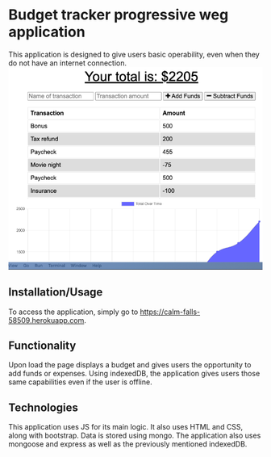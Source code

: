 # Budget tracker progressive weg application

This application is designed to give users basic operability, even when they do not have an internet connection.
<img src="budget-tracker.png">

## Installation/Usage

To access the application, simply go to https://calm-falls-58509.herokuapp.com.

## Functionality

Upon load the page displays a budget and gives users the opportunity to add funds or expenses. Using indexedDB, the application gives users those same capabilities even if the user is offline.

## Technologies

This application uses JS for its main logic. It also uses HTML and CSS, along with bootstrap. Data is stored using mongo. The application also uses mongoose and express as well as the previously mentioned indexedDB.
